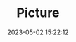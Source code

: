 ---
weight: 1
images:
- /images/edited/24.jpeg
title: Picture
date: 2023-05-02 15:22:12
tags:
- luminar
- work
---
